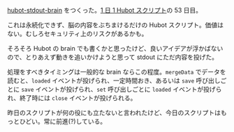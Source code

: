 [hubot-stdout-brain][gh:bouzuya/hubot-stdout-brain] をつくった。[1 日 1 Hubot スクリプト][hubot-script-per-day]の 53 日目。

これは永続化できず、脳の内容をぶちまけるだけの Hubot スクリプト。価値はない。むしろセキュリティ上のリスクがあるかも。

そろそろ Hubot の brain でも書くかと思ったけど、良いアイデアが浮かばないので、とりあえず動きを追いかけようと思って stdout にただ内容を投げた。

処理をすべきタイミングは一般的な brain ならこの程度。`mergeData` でデータを読むと、`loaded` イベントが投げられ、一定時間おき、あるいは `save` 呼び出しごとに `save` イベントが投げられ、`set` 呼び出しごとに `loaded` イベントが投げられ、終了時には `close` イベントが投げられる。

昨日のスクリプトが何の役にも立たないと言われたけど、今日のスクリプトはもっとひどい。常に前進(?)している。

[gh:bouzuya/hubot-stdout-brain]: https://github.com/bouzuya/hubot-stdout-brain
[hubot-script-per-day]: http://blog.bouzuya.net/posts?tags=hubot-script-per-day
